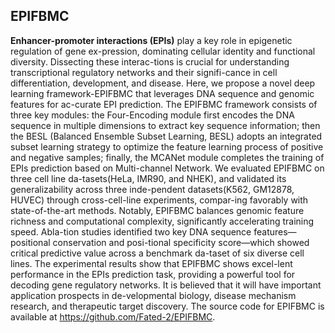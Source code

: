 ## EPIFBMC
**Enhancer-promoter interactions (EPIs)** play a key role in epigenetic regulation of gene ex-pression, dominating cellular identity and functional diversity. Dissecting these interac-tions is crucial for understanding transcriptional regulatory networks and their signifi-cance in cell differentiation, development, and disease. Here, we propose a novel deep learning framework-EPIFBMC that leverages DNA sequence and genomic features for ac-curate EPI prediction. The EPIFBMC framework consists of three key modules: the Four-Encoding module first encodes the DNA sequence in multiple dimensions to extract key sequence information; then the BESL (Balanced Ensemble Subset Learning, BESL) adopts an integrated subset learning strategy to optimize the feature learning process of positive and negative samples; finally, the MCANet module completes the training of EPIs prediction based on Multi-channel Network. We evaluated EPIFBMC on three cell line da-tasets(HeLa, IMR90, and NHEK), and validated its generalizability across three inde-pendent datasets(K562, GM12878, HUVEC) through cross-cell-line experiments, compar-ing favorably with state-of-the-art methods. Notably, EPIFBMC balances genomic feature richness and computational complexity, significantly accelerating training speed. Abla-tion studies identified two key DNA sequence features—positional conservation and posi-tional specificity score—which showed critical predictive value across a benchmark da-taset of six diverse cell lines. The experimental results show that EPIFBMC shows excel-lent performance in the EPIs prediction task, providing a powerful tool for decoding gene regulatory networks. It is believed that it will have important application prospects in de-velopmental biology, disease mechanism research, and therapeutic target discovery. The source code for EPIFBMC is available at https://github.com/Fated-2/EPIFBMC.
